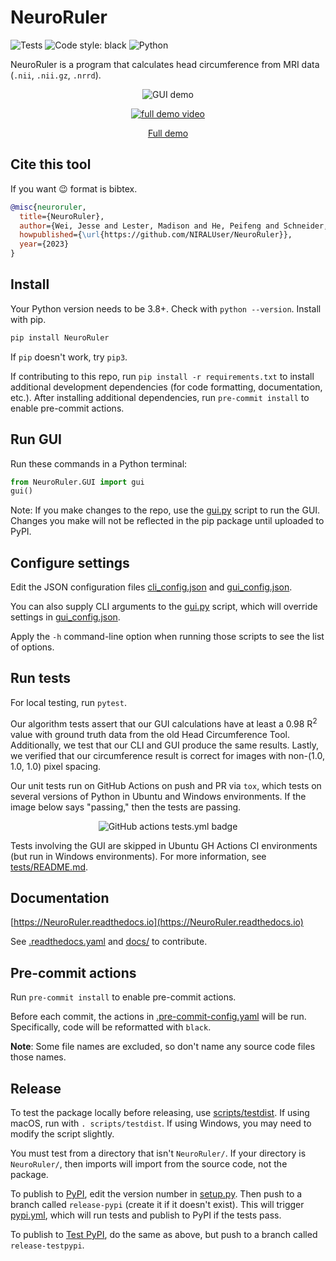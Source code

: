 # NeuroRuler

![Tests](https://github.com/NIRALUser/NeuroRuler/actions/workflows/tests.yml/badge.svg)
![Code style: black](https://img.shields.io/badge/code%20style-black-000000.svg)
![Python](https://img.shields.io/badge/python-3670A0?style=plastic&logo=python&logoColor=ffdd54)

NeuroRuler is a program that calculates head circumference from MRI data (`.nii`, `.nii.gz`, `.nrrd`).

<p align="center">
  <img src="https://i.imgur.com/nqwqHq8.gif" alt="GUI demo"/>
</p>

<p align="center">
  <a href="https://www.youtube.com/watch?v=ZhSg5xwzbmo"><img src="https://img.youtube.com/vi/ZhSg5xwzbmo/0.jpg" alt="full demo video"></a>
</p>

<p align="center">
  <a href="https://www.youtube.com/watch?v=ZhSg5xwzbmo">Full demo</a>
</p>

## Cite this tool

If you want 😉 format is bibtex.

```bibtex
@misc{neuroruler,
  title={NeuroRuler},
  author={Wei, Jesse and Lester, Madison and He, Peifeng and Schneider, Eric and Styner, Martin},
  howpublished={\url{https://github.com/NIRALUser/NeuroRuler}},
  year={2023}
}
```

## Install

Your Python version needs to be 3.8+. Check with `python --version`. Install with pip.

```sh
pip install NeuroRuler
```

If `pip` doesn't work, try `pip3`.

If contributing to this repo, run `pip install -r requirements.txt` to install additional development dependencies (for code formatting, documentation, etc.). After installing additional dependencies, run `pre-commit install` to enable pre-commit actions.

## Run GUI

Run these commands in a Python terminal:

```py
from NeuroRuler.GUI import gui
gui()
```

Note: If you make changes to the repo, use the [gui.py](https://github.com/COMP523TeamD/NeuroRuler/blob/main/gui.py) script to run the GUI. Changes you make will not be reflected in the pip package until uploaded to PyPI.

## Configure settings

Edit the JSON configuration files [cli_config.json](https://github.com/COMP523TeamD/NeuroRuler/blob/main/cli_config.json) and [gui_config.json](https://github.com/COMP523TeamD/NeuroRuler/blob/main/gui_config.json).

You can also supply CLI arguments to the [gui.py](https://github.com/COMP523TeamD/NeuroRuler/blob/main/cli_config.json) script, which will override settings in [gui_config.json](https://github.com/COMP523TeamD/NeuroRuler/blob/main/cli_config.json).

Apply the `-h` command-line option when running those scripts to see the list of options.

## Run tests

For local testing, run `pytest`.

Our algorithm tests assert that our GUI calculations have at least a 0.98 R<sup>2</sup> value with ground truth data from the old Head Circumference Tool. Additionally, we test that our CLI and GUI produce the same results. Lastly, we verified that our circumference result is correct for images with non-(1.0, 1.0, 1.0) pixel spacing.

Our unit tests run on GitHub Actions on push and PR via `tox`, which tests on several versions of Python in Ubuntu and Windows environments. If the image below says "passing," then the tests are passing.

<p align="center">
  <img src="https://github.com/NIRALUser/NeuroRuler/actions/workflows/tests.yml/badge.svg" alt="GitHub actions tests.yml badge"/>
</p>

Tests involving the GUI are skipped in Ubuntu GH Actions CI environments (but run in Windows environments). For more information, see [tests/README.md](https://github.com/NIRALUser/NeuroRuler/blob/main/tests/README.md).

## Documentation

[https://NeuroRuler.readthedocs.io](https://NeuroRuler.readthedocs.io)

See [.readthedocs.yaml](https://github.com/COMP523TeamD/NeuroRuler/blob/main/.readthedocs.yaml) and [docs/](https://github.com/COMP523TeamD/NeuroRuler/tree/main/docs) to contribute.

## Pre-commit actions

Run `pre-commit install` to enable pre-commit actions.

Before each commit, the actions in [.pre-commit-config.yaml](https://github.com/COMP523TeamD/NeuroRuler/blob/main/.pre-commit-config.yaml) will be run. Specifically, code will be reformatted with `black`.

**Note**: Some file names are excluded, so don't name any source code files those names.

## Release

To test the package locally before releasing, use [scripts/testdist](scripts/testdist). If using macOS, run with `. scripts/testdist`. If using Windows, you may need to modify the script slightly.

You must test from a directory that isn't `NeuroRuler/`. If your directory is `NeuroRuler/`, then imports will import from the source code, not the package.

To publish to [PyPI](https://pypi.org/project/NeuroRuler/), edit the version number in [setup.py](https://github.com/COMP523TeamD/NeuroRuler/blob/main/setup.py). Then push to a branch called `release-pypi` (create it if it doesn't exist). This will trigger [pypi.yml](https://github.com/COMP523TeamD/NeuroRuler/blob/main/.github/workflows/pypi.yml), which will run tests and publish to PyPI if the tests pass.

To publish to [Test PyPI](https://test.pypi.org/project/NeuroRuler/), do the same as above, but push to a branch called `release-testpypi`.
